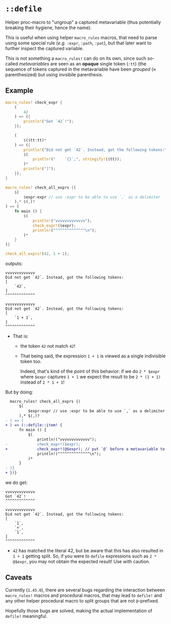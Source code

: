 # `::defile`

Helper proc-macro to "ungroup" a captured metavariable (thus potentially breaking their hygiene, hence the name).

This is useful when using helper `macro_rules` macros, that need to parse using some special rule (_e.g._ `:expr`, `:path`, `:pat`), but that later want to further inspect the captured variable.

This is not something a `macro_rules!` can do on its own, since such so-called _metavariables_ are seen as an **opaque** single token (`:tt`) (the sequence of tokens captured in the metavariable have been _grouped_ (≈ parenthesized) but using invsibile parenthesis.

## Example

```rust
macro_rules! check_expr {
    (
        42
    ) => ({
        println!("Got `42`!");
    });

    (
        $($tt:tt)*
    ) => ({
        println!("Did not get `42`. Instead, got the following tokens:\n[");
        $(
            println!("    `{}`,", stringify!($tt));
        )*
        println!("]");
    });
}

macro_rules! check_all_exprs {(
    $(
        $expr:expr // use :expr to be able to use `,` as a delimiter
    ),* $(,)?
) => (
    fn main () {
        $(
            println!("vvvvvvvvvvvvv");
            check_expr!($expr);
            println!("^^^^^^^^^^^^^\n");
        )*
    }
)}

check_all_exprs!(42, 1 + 1);
```

outputs:

```text
vvvvvvvvvvvvv
Did not get `42`. Instead, got the following tokens:
[
    `42`,
]
^^^^^^^^^^^^^

vvvvvvvvvvvvv
Did not get `42`. Instead, got the following tokens:
[
    `1 + 1`,
]
^^^^^^^^^^^^^
```

  - That is:

    - the token `42` not match `42`!

    - That being said, the expression `1 + 1` is viewed as a single indivisible
      token too.

      Indeed, that's kind of the point of this behavior: if we do `2 * $expr`
      where `$expr` captures `1 + 1` we expect the result to be `2 * (1 + 1)`
      instead of `2 * 1 + 1`!

But by doing:

```diff
  macro_rules! check_all_exprs {(
      $(
          $expr:expr // use :expr to be able to use `,` as a delimiter
      ),* $(,)?
- ) => (
+ ) => (::defile::item! {
      fn main () {
          $(
              println!("vvvvvvvvvvvvv");
-             check_expr!($expr);
+             check_expr!(@$expr); // put `@` before a metavariable to ungroup it
              println!("^^^^^^^^^^^^^\n");
          )*
      }
- )}
+ })}
```

we do get:

```text
vvvvvvvvvvvvv
Got `42`!
^^^^^^^^^^^^^

vvvvvvvvvvvvv
Did not get `42`. Instead, got the following tokens:
[
    `1`,
    `+`,
    `1`,
]
^^^^^^^^^^^^^
```

  - `42` has matched the literal 42, but be aware that this has also resulted
    in `1 + 1` getting split. So, if you were to `defile` expressions such as
    `2 * @$expr`, you may not obtain the expected result! Use with caution.

## Caveats

Currently (`1.45.0`), there are several bugs regarding the interaction between
`macro_rules!` macros and procedural macros, that may lead to `defile!` and any
other helper procedural macro to split groups that are not `@`-prefixed.

Hopefully those bugs are solved, making the actual implementation of `defile!`
meaningful.
